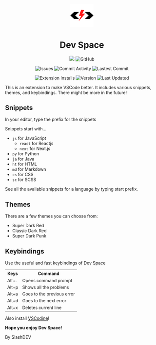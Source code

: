 <p align="center">
    <img width="15%" src="./img/logo.png">
  <h1 align="center">Dev Space</h1>
</p>
<p align="center">
    <img src="https://img.shields.io/badge/slashDEV-devspace-red">
    <img alt="GitHub" src="https://img.shields.io/github/license/zer0code9/devspace">
</p>
<p align="center">
    <img alt="Issues" src="https://img.shields.io/github/issues/zer0code9/devspace?logo=github">
    <img alt="Commit Activity" src="https://img.shields.io/github/commit-activity/m/zer0code9/devspace?logo=github">
    <img alt="Lastest Commit" src="https://img.shields.io/github/last-commit/zer0code9/devspace?logo=github">
</p>
<p align="center">
    <img alt="Extension Installs" src="https://img.shields.io/visual-studio-marketplace/i/SlashDEV.devspace?logo=visual%20studio%20code">
    <img alt="Version" src="https://img.shields.io/visual-studio-marketplace/v/SlashDEV.devspace?logo=visual%20studio%20code">
    <img alt="Last Updated" src="https://img.shields.io/visual-studio-marketplace/last-updated/SlashDEV.devspace?label=updated&logo=visual%20studio%20code">
</p>

This is an extension to make VSCode better. It includes various snippets, themes, and keybindings. There might be more in the future!

## Snippets

In your editor, type the prefix for the snippets

Snippets start with...
- `js` for JavaScript
    - `react` for Reactjs
    - `next` for Next.js
- `py` for Python
- `ja` for Java
- `ht` for HTML
- `md` for Markdown
- `cs` for CSS
- `sc` for SCSS

See all the available snippets for a language by typing start prefix.

## Themes

There are a few themes you can choose from:

- Super Dark Red
- Classic Dark Red
- Super Dark Punk

## Keybindings

Use the useful and fast keybindings of Dev Space

<table>
    <tr><th>Keys</th><th>Command</th></tr>
    <tr><td>Alt+.</td><td>Opens command prompt</td></tr>
    <tr><td>Alt+p</td><td>Shows all the problems</td></tr>
    <tr><td>Alt+a</td><td>Goes to the previous error</td></tr>
    <tr><td>Alt+d</td><td>Goes to the next error</td></tr>
    <tr><td>Alt+x</td><td>Deletes current line</td></tr>
</table>

Also install [VSCodine](https://marketplace.visualstudio.com/items?itemName=SlashDEV.vscodine)!

**Hope you enjoy Dev Space!**

By SlashDEV